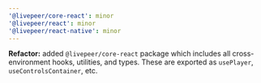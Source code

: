 ```yaml
---
'@livepeer/core-react': minor
'@livepeer/react': minor
'@livepeer/react-native': minor
---
```


**Refactor:** added `@livepeer/core-react` package which includes all cross-environment hooks, utilities, and types. These are exported as `usePlayer`, `useControlsContainer`, etc.
